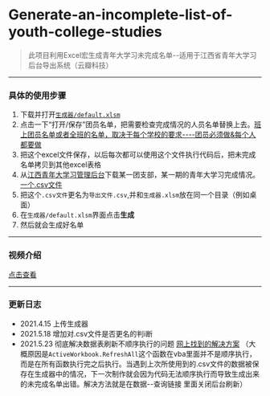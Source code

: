 # Generate-an-incomplete-list-of-youth-college-studies
> 此项目利用Excel宏生成青年大学习未完成名单--适用于江西省青年大学习后台导出系统（云瓣科技）

------

### 具体的使用步骤

1. 下载并打开[`生成器/default.xlsm`](https://download.fastgit.org/yjn140/Generate-an-incomplete-list-of-youth-college-studies/releases/download/1.1/default.xlsm)
2. 点击一下“打开/保存”团员名单，把需要检查完成情况的人员名单替换上去。<u>班上团员名单或者全班的名单，取决于每个学校的要求----团员必须做&每个人都要做</u>
3. 把这个excel文件保存，以后每次都可以使用这个文件执行代码后，把未完成名单拷贝到其他excel表格
4. 从[江西青年大学习管理后台](https://jxtw.h5yunban.cn/jxtw-qndxx/admin/login.php)下载某一团支部，某一期的青年大学习完成情况。<u>一个.csv文件</u>
5. 把这个`.csv文件`更名为`导出文件.csv`,并和`生成器.xlsm`放在同一个目录（例如桌面）
6. 在`生成器/default.xlsm`界面点击**生成**
7. 然后就会生成好名单

------

### 视频介绍

[点击查看](https://www.bilibili.com/video/BV1t64y1k7H3?share_source=copy_web)

------




### 更新日志

- 2021.4.15  上传生成器
- 2021.5.18  增加对.csv文件是否更名的判i断
- 2021.5.23 彻底解决数据表刷新不顺序执行的问题 [网上找到的解决方案](http://club.excelhome.net/thread-1131212-1-1.html)     （大概原因是`ActiveWorkbook.RefreshAll`这个函数在vba里面并不是顺序执行，而是在所有函数执行完之后执行。当遇到上次所使用到的.csv文件的数据被保存在生成器中的情况，下一次制作就会因为代码无法顺序执行而导致生成出来的未完成名单出错。解决方法就是在数据--查询链接 里面关闭后台刷新）
